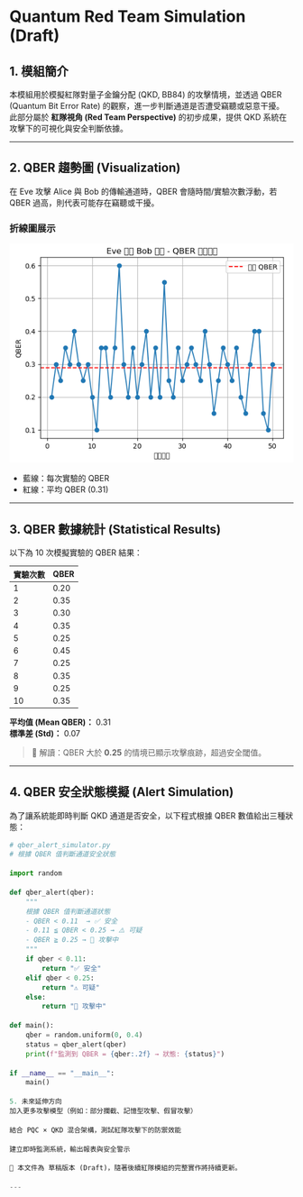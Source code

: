 # Quantum Red Team Simulation (Draft)

## 1. 模組簡介
本模組用於模擬紅隊對量子金鑰分配 (QKD, BB84) 的攻擊情境，並透過 QBER (Quantum Bit Error Rate) 的觀察，進一步判斷通道是否遭受竊聽或惡意干擾。  
此部分屬於 **紅隊視角 (Red Team Perspective)** 的初步成果，提供 QKD 系統在攻擊下的可視化與安全判斷依據。

---

## 2. QBER 趨勢圖 (Visualization)

在 Eve 攻擊 Alice 與 Bob 的傳輸通道時，QBER 會隨時間/實驗次數浮動，若 QBER 過高，則代表可能存在竊聽或干擾。

### 折線圖展示
![QBER 趨勢圖](images/eve_qber_simulation.png)

- 藍線：每次實驗的 QBER  
- 紅線：平均 QBER (0.31)  

---

## 3. QBER 數據統計 (Statistical Results)

以下為 10 次模擬實驗的 QBER 結果：

| 實驗次數 | QBER |
|----------|------|
| 1  | 0.20 |
| 2  | 0.35 |
| 3  | 0.30 |
| 4  | 0.35 |
| 5  | 0.25 |
| 6  | 0.45 |
| 7  | 0.25 |
| 8  | 0.35 |
| 9  | 0.25 |
| 10 | 0.35 |

**平均值 (Mean QBER)：** 0.31  
**標準差 (Std)：** 0.07  

> 📌 解讀：QBER 大於 **0.25** 的情境已顯示攻擊痕跡，超過安全閾值。

---

## 4. QBER 安全狀態模擬 (Alert Simulation)

為了讓系統能即時判斷 QKD 通道是否安全，以下程式根據 QBER 數值給出三種狀態：

```python
# qber_alert_simulator.py
# 根據 QBER 值判斷通道安全狀態

import random

def qber_alert(qber):
    """
    根據 QBER 值判斷通道狀態
    - QBER < 0.11  → ✅ 安全
    - 0.11 ≦ QBER < 0.25 → ⚠️ 可疑
    - QBER ≧ 0.25 → 🚨 攻擊中
    """
    if qber < 0.11:
        return "✅ 安全"
    elif qber < 0.25:
        return "⚠️ 可疑"
    else:
        return "🚨 攻擊中"

def main():
    qber = random.uniform(0, 0.4)
    status = qber_alert(qber)
    print(f"監測到 QBER = {qber:.2f} → 狀態: {status}")

if __name__ == "__main__":
    main()

5. 未來延伸方向
加入更多攻擊模型（例如：部分攔截、記憶型攻擊、假冒攻擊）

結合 PQC × QKD 混合架構，測試紅隊攻擊下的防禦效能

建立即時監測系統，輸出報表與安全警示

📌 本文件為 草稿版本 (Draft)，隨著後續紅隊模組的完整實作將持續更新。

---

